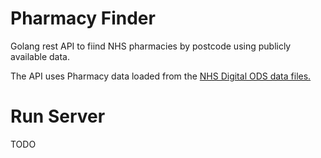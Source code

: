 # Pharmacy Finder
Golang rest API  to fiind NHS pharmacies by postcode using publicly available data.

The API uses Pharmacy data loaded from the [NHS Digital ODS data files.](https://digital.nhs.uk/services/organisation-data-service/data-downloads/gp-and-gp-practice-related-data)

# Run Server
TODO

